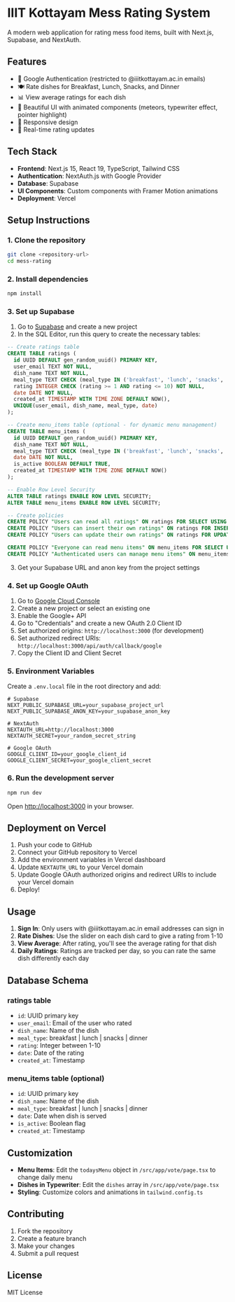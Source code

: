 # IIIT Kottayam Mess Rating System

A modern web application for rating mess food items, built with Next.js, Supabase, and NextAuth.

## Features

- 🔐 Google Authentication (restricted to @iiitkottayam.ac.in emails)
- 🍽️ Rate dishes for Breakfast, Lunch, Snacks, and Dinner
- 📊 View average ratings for each dish
- 🎨 Beautiful UI with animated components (meteors, typewriter effect, pointer highlight)
- 📱 Responsive design
- 🚀 Real-time rating updates

## Tech Stack

- **Frontend**: Next.js 15, React 19, TypeScript, Tailwind CSS
- **Authentication**: NextAuth.js with Google Provider
- **Database**: Supabase
- **UI Components**: Custom components with Framer Motion animations
- **Deployment**: Vercel

## Setup Instructions

### 1. Clone the repository
```bash
git clone <repository-url>
cd mess-rating
```

### 2. Install dependencies
```bash
npm install
```

### 3. Set up Supabase

1. Go to [Supabase](https://supabase.com) and create a new project
2. In the SQL Editor, run this query to create the necessary tables:

```sql
-- Create ratings table
CREATE TABLE ratings (
  id UUID DEFAULT gen_random_uuid() PRIMARY KEY,
  user_email TEXT NOT NULL,
  dish_name TEXT NOT NULL,
  meal_type TEXT CHECK (meal_type IN ('breakfast', 'lunch', 'snacks', 'dinner')) NOT NULL,
  rating INTEGER CHECK (rating >= 1 AND rating <= 10) NOT NULL,
  date DATE NOT NULL,
  created_at TIMESTAMP WITH TIME ZONE DEFAULT NOW(),
  UNIQUE(user_email, dish_name, meal_type, date)
);

-- Create menu_items table (optional - for dynamic menu management)
CREATE TABLE menu_items (
  id UUID DEFAULT gen_random_uuid() PRIMARY KEY,
  dish_name TEXT NOT NULL,
  meal_type TEXT CHECK (meal_type IN ('breakfast', 'lunch', 'snacks', 'dinner')) NOT NULL,
  date DATE NOT NULL,
  is_active BOOLEAN DEFAULT TRUE,
  created_at TIMESTAMP WITH TIME ZONE DEFAULT NOW()
);

-- Enable Row Level Security
ALTER TABLE ratings ENABLE ROW LEVEL SECURITY;
ALTER TABLE menu_items ENABLE ROW LEVEL SECURITY;

-- Create policies
CREATE POLICY "Users can read all ratings" ON ratings FOR SELECT USING (true);
CREATE POLICY "Users can insert their own ratings" ON ratings FOR INSERT WITH CHECK (true);
CREATE POLICY "Users can update their own ratings" ON ratings FOR UPDATE USING (true);

CREATE POLICY "Everyone can read menu items" ON menu_items FOR SELECT USING (true);
CREATE POLICY "Authenticated users can manage menu items" ON menu_items FOR ALL USING (true);
```

3. Get your Supabase URL and anon key from the project settings

### 4. Set up Google OAuth

1. Go to [Google Cloud Console](https://console.cloud.google.com/)
2. Create a new project or select an existing one
3. Enable the Google+ API
4. Go to "Credentials" and create a new OAuth 2.0 Client ID
5. Set authorized origins: `http://localhost:3000` (for development)
6. Set authorized redirect URIs: `http://localhost:3000/api/auth/callback/google`
7. Copy the Client ID and Client Secret

### 5. Environment Variables

Create a `.env.local` file in the root directory and add:

```env
# Supabase
NEXT_PUBLIC_SUPABASE_URL=your_supabase_project_url
NEXT_PUBLIC_SUPABASE_ANON_KEY=your_supabase_anon_key

# NextAuth
NEXTAUTH_URL=http://localhost:3000
NEXTAUTH_SECRET=your_random_secret_string

# Google OAuth
GOOGLE_CLIENT_ID=your_google_client_id
GOOGLE_CLIENT_SECRET=your_google_client_secret
```

### 6. Run the development server

```bash
npm run dev
```

Open [http://localhost:3000](http://localhost:3000) in your browser.

## Deployment on Vercel

1. Push your code to GitHub
2. Connect your GitHub repository to Vercel
3. Add the environment variables in Vercel dashboard
4. Update `NEXTAUTH_URL` to your Vercel domain
5. Update Google OAuth authorized origins and redirect URIs to include your Vercel domain
6. Deploy!

## Usage

1. **Sign In**: Only users with @iiitkottayam.ac.in email addresses can sign in
2. **Rate Dishes**: Use the slider on each dish card to give a rating from 1-10
3. **View Average**: After rating, you'll see the average rating for that dish
4. **Daily Ratings**: Ratings are tracked per day, so you can rate the same dish differently each day

## Database Schema

### ratings table
- `id`: UUID primary key
- `user_email`: Email of the user who rated
- `dish_name`: Name of the dish
- `meal_type`: breakfast | lunch | snacks | dinner
- `rating`: Integer between 1-10
- `date`: Date of the rating
- `created_at`: Timestamp

### menu_items table (optional)
- `id`: UUID primary key
- `dish_name`: Name of the dish
- `meal_type`: breakfast | lunch | snacks | dinner
- `date`: Date when dish is served
- `is_active`: Boolean flag
- `created_at`: Timestamp

## Customization

- **Menu Items**: Edit the `todaysMenu` object in `/src/app/vote/page.tsx` to change daily menu
- **Dishes in Typewriter**: Edit the `dishes` array in `/src/app/vote/page.tsx`
- **Styling**: Customize colors and animations in `tailwind.config.ts`

## Contributing

1. Fork the repository
2. Create a feature branch
3. Make your changes
4. Submit a pull request

## License

MIT License
